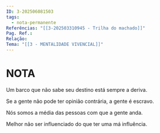 ```yaml
---
ID: 3-202506081503
tags:
  - nota-permanente
Referências: "[[3-202503310945 - Trilha do machado]]"
Pag. Ref.: 
Relação: 
Tema: "[[3 - MENTALIDADE VIVENCIAL]]"
---
```

# NOTA 

Um barco que não sabe seu destino está sempre a deriva.

Se a gente não pode ter opinião contrária, a gente é escravo.

Nós somos a média das pessoas com que a gente anda.

Melhor não ser influenciado do que ter uma má influência.

